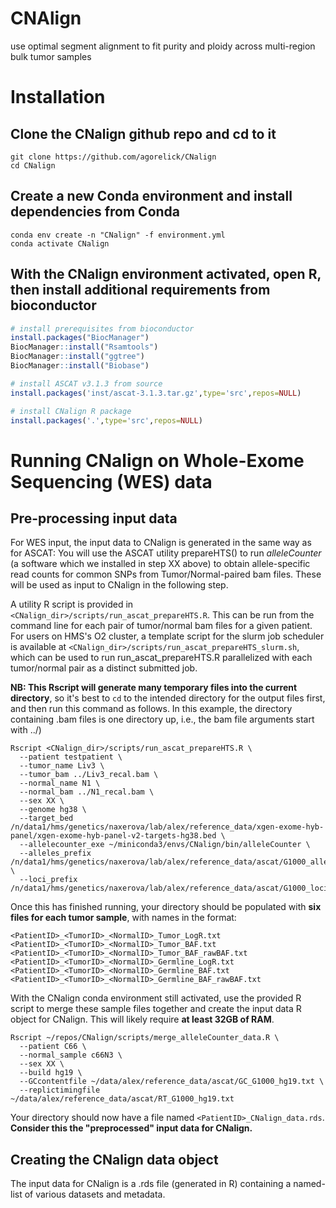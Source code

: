 # CNAlign
use optimal segment alignment to fit purity and ploidy across multi-region bulk tumor samples

# Installation

## Clone the CNalign github repo and cd to it
```
git clone https://github.com/agorelick/CNalign
cd CNalign
```

## Create a new Conda environment and install dependencies from Conda
```
conda env create -n "CNalign" -f environment.yml
conda activate CNalign
```

## With the CNalign environment activated, open R, then install additional requirements from bioconductor
```r
# install prerequisites from bioconductor
install.packages("BiocManager")
BiocManager::install("Rsamtools")
BiocManager::install("ggtree")
BiocManager::install("Biobase")

# install ASCAT v3.1.3 from source
install.packages('inst/ascat-3.1.3.tar.gz',type='src',repos=NULL)

# install CNalign R package
install.packages('.',type='src',repos=NULL)
```


# Running CNalign on Whole-Exome Sequencing (WES) data

## Pre-processing input data
For WES input, the input data to CNalign is generated in the same way as for ASCAT: You will use the ASCAT utility prepareHTS() to run _alleleCounter_ (a software which we installed in step XX above) to obtain allele-specific read counts for common SNPs from Tumor/Normal-paired bam files. These will be used as input to CNalign in the following step.

A utility R script is provided in `<CNalign_dir>/scripts/run_ascat_prepareHTS.R`. This can be run from the command line for each pair of tumor/normal bam files for a given patient. For users on HMS's O2 cluster, a template script for the slurm job scheduler is available at `<CNalign_dir>/scripts/run_ascat_prepareHTS_slurm.sh`, which can be used to run run_ascat_prepareHTS.R parallelized with each tumor/normal pair as a distinct submitted job. 

**NB: This Rscript will generate many temporary files into the current directory**, so it's best to `cd` to the intended directory for the output files first, and then run this command as follows. In this example, the directory containing .bam files is one directory up, i.e., the bam file arguments start with ../)

```
Rscript <CNalign_dir>/scripts/run_ascat_prepareHTS.R \
  --patient testpatient \
  --tumor_name Liv3 \
  --tumor_bam ../Liv3_recal.bam \
  --normal_name N1 \
  --normal_bam ../N1_recal.bam \
  --sex XX \
  --genome hg38 \
  --target_bed /n/data1/hms/genetics/naxerova/lab/alex/reference_data/xgen-exome-hyb-panel/xgen-exome-hyb-panel-v2-targets-hg38.bed \
  --allelecounter_exe ~/miniconda3/envs/CNalign/bin/alleleCounter \
  --alleles_prefix /n/data1/hms/genetics/naxerova/lab/alex/reference_data/ascat/G1000_allelesAll_hg38/G1000_alleles_hg38_chr \
  --loci_prefix /n/data1/hms/genetics/naxerova/lab/alex/reference_data/ascat/G1000_lociAll_hg38/G1000_loci_GRCh38_chr
```

Once this has finished running, your directory should be populated with **six files for each tumor sample**, with names in the format:
```
<PatientID>_<TumorID>_<NormalID>_Tumor_LogR.txt
<PatientID>_<TumorID>_<NormalID>_Tumor_BAF.txt
<PatientID>_<TumorID>_<NormalID>_Tumor_BAF_rawBAF.txt
<PatientID>_<TumorID>_<NormalID>_Germline_LogR.txt
<PatientID>_<TumorID>_<NormalID>_Germline_BAF.txt
<PatientID>_<TumorID>_<NormalID>_Germline_BAF_rawBAF.txt
```

With the CNalign conda environment still activated, use the provided R script to merge these sample files together and create the input data R object for CNalign. This will likely require **at least 32GB of RAM**.
```
Rscript ~/repos/CNalign/scripts/merge_alleleCounter_data.R \
  --patient C66 \
  --normal_sample c66N3 \
  --sex XX \
  --build hg19 \
  --GCcontentfile ~/data/alex/reference_data/ascat/GC_G1000_hg19.txt \
  --replictimingfile ~/data/alex/reference_data/ascat/RT_G1000_hg19.txt
```

Your directory should now have a file named `<PatientID>_CNalign_data.rds`. **Consider this the "preprocessed" input data for CNalign.**



## Creating the CNalign data object
The input data for CNalign is a .rds file (generated in R) containing a named-list of various datasets and metadata.   



